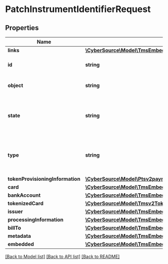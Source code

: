 # PatchInstrumentIdentifierRequest

## Properties
Name | Type | Description | Notes
------------ | ------------- | ------------- | -------------
**links** | [**\CyberSource\Model\TmsEmbeddedInstrumentIdentifierLinks**](TmsEmbeddedInstrumentIdentifierLinks.md) |  | [optional] 
**id** | **string** | The Id of the Instrument Identifier Token. | [optional] 
**object** | **string** | The type.  Possible Values: - instrumentIdentifier | [optional] 
**state** | **string** | Issuers state for the card number. Possible Values: - ACTIVE - CLOSED : The account has been closed. | [optional] 
**type** | **string** | The type of Instrument Identifier. Possible Values: - enrollable card - enrollable token | [optional] 
**tokenProvisioningInformation** | [**\CyberSource\Model\Ptsv2paymentsTokenInformationTokenProvisioningInformation**](Ptsv2paymentsTokenInformationTokenProvisioningInformation.md) |  | [optional] 
**card** | [**\CyberSource\Model\TmsEmbeddedInstrumentIdentifierCard**](TmsEmbeddedInstrumentIdentifierCard.md) |  | [optional] 
**bankAccount** | [**\CyberSource\Model\TmsEmbeddedInstrumentIdentifierBankAccount**](TmsEmbeddedInstrumentIdentifierBankAccount.md) |  | [optional] 
**tokenizedCard** | [**\CyberSource\Model\Tmsv2TokenizedCard**](Tmsv2TokenizedCard.md) |  | [optional] 
**issuer** | [**\CyberSource\Model\TmsEmbeddedInstrumentIdentifierIssuer**](TmsEmbeddedInstrumentIdentifierIssuer.md) |  | [optional] 
**processingInformation** | [**\CyberSource\Model\TmsEmbeddedInstrumentIdentifierProcessingInformation**](TmsEmbeddedInstrumentIdentifierProcessingInformation.md) |  | [optional] 
**billTo** | [**\CyberSource\Model\TmsEmbeddedInstrumentIdentifierBillTo**](TmsEmbeddedInstrumentIdentifierBillTo.md) |  | [optional] 
**metadata** | [**\CyberSource\Model\TmsEmbeddedInstrumentIdentifierMetadata**](TmsEmbeddedInstrumentIdentifierMetadata.md) |  | [optional] 
**embedded** | [**\CyberSource\Model\TmsEmbeddedInstrumentIdentifierEmbedded**](TmsEmbeddedInstrumentIdentifierEmbedded.md) |  | [optional] 

[[Back to Model list]](../README.md#documentation-for-models) [[Back to API list]](../README.md#documentation-for-api-endpoints) [[Back to README]](../README.md)


